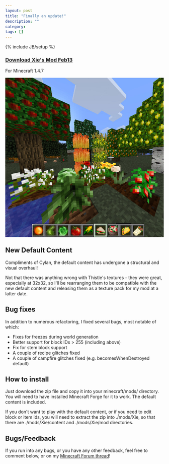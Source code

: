 ```yaml
---
layout: post
title: "Finally an update!"
description: ""
category: 
tags: []
---
```

{% include JB/setup %}

<style>
img {
  display: block; margin-left: auto; margin-right: auto;
}
</style>

### [Download Xie's Mod Feb13](/assets/files/downloads/releases/Feb13/Xie.zip)
For Minecraft 1.4.7

![New default content](/assets/img/posts/releases/new_default_content.jpg)

## New Default Content

Compliments of Cylan, the default content has undergone a structural and visual overhaul! 

<!--more-->

Not that there was anything wrong with Thistle's textures - they were great, especially at 32x32, so I'll be rearranging them to be compatible with the new default content and releasing them as a texture pack for my mod at a latter date.

## Bug fixes

In addition to numerous refactoring, I fixed several bugs, most notable of which:

* Fixes for freezes during world generation
* Better support for block IDs > 255 (including above)
* Fix for stem block support
* A couple of recipe glitches fixed
* A couple of campfire glitches fixed (e.g. becomesWhenDestroyed default)

## How to install

Just download the zip file and copy it into your minecraft/mods/ directory. You will need to have installed Minecraft Forge for it to work. The default content is included.

If you don't want to play with the default content, or if you need to edit block or item ids, you will need to extract the zip into ./mods/Xie, so that there are ./mods/Xie/content and ./mods/Xie/mod directories.

## Bugs/Feedback

If you run into any bugs, or you have any other feedback, feel free to comment below, or on my [Minecraft Forum thread](http://www.minecraftforum.net/topic/477267-v146-xies-mods/)!